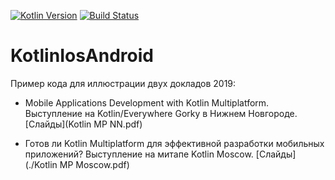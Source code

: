 [![Kotlin Version](https://img.shields.io/badge/Kotlin-1.7.10-blue.svg)](https://kotlinlang.org)
[![Build Status](https://dev.azure.com/asberyukhov/asberyukhov/_apis/build/status/AndreySBer.KotlinIosAndroid?branchName=master)](https://dev.azure.com/asberyukhov/asberyukhov/_build/latest?definitionId=1&branchName=master)
# KotlinIosAndroid

Пример кода для иллюстрации двух докладов 2019:

- Mobile Applications Development with Kotlin Multiplatform. Выступление на Kotlin/Everywhere Gorky в Нижнем Новгороде. [Слайды](Kotlin MP NN.pdf)

- Готов ли Kotlin Multiplatform для эффективной разработки мобильных приложений? Выступление на митапе Kotlin Moscow. [Слайды](./Kotlin MP Moscow.pdf)
